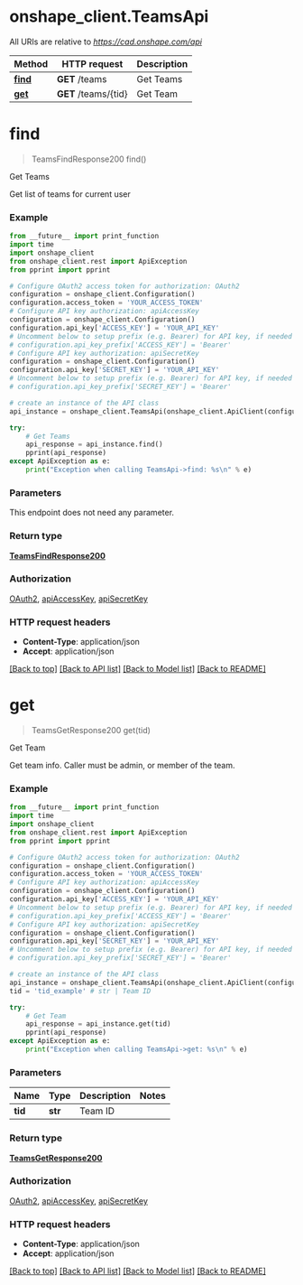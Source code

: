 # onshape_client.TeamsApi

All URIs are relative to *https://cad.onshape.com/api*

Method | HTTP request | Description
------------- | ------------- | -------------
[**find**](TeamsApi.md#find) | **GET** /teams | Get Teams
[**get**](TeamsApi.md#get) | **GET** /teams/{tid} | Get Team


# **find**
> TeamsFindResponse200 find()

Get Teams

Get list of teams for current user

### Example
```python
from __future__ import print_function
import time
import onshape_client
from onshape_client.rest import ApiException
from pprint import pprint

# Configure OAuth2 access token for authorization: OAuth2
configuration = onshape_client.Configuration()
configuration.access_token = 'YOUR_ACCESS_TOKEN'
# Configure API key authorization: apiAccessKey
configuration = onshape_client.Configuration()
configuration.api_key['ACCESS_KEY'] = 'YOUR_API_KEY'
# Uncomment below to setup prefix (e.g. Bearer) for API key, if needed
# configuration.api_key_prefix['ACCESS_KEY'] = 'Bearer'
# Configure API key authorization: apiSecretKey
configuration = onshape_client.Configuration()
configuration.api_key['SECRET_KEY'] = 'YOUR_API_KEY'
# Uncomment below to setup prefix (e.g. Bearer) for API key, if needed
# configuration.api_key_prefix['SECRET_KEY'] = 'Bearer'

# create an instance of the API class
api_instance = onshape_client.TeamsApi(onshape_client.ApiClient(configuration))

try:
    # Get Teams
    api_response = api_instance.find()
    pprint(api_response)
except ApiException as e:
    print("Exception when calling TeamsApi->find: %s\n" % e)
```

### Parameters
This endpoint does not need any parameter.

### Return type

[**TeamsFindResponse200**](TeamsFindResponse200.md)

### Authorization

[OAuth2](../README.md#OAuth2), [apiAccessKey](../README.md#apiAccessKey), [apiSecretKey](../README.md#apiSecretKey)

### HTTP request headers

 - **Content-Type**: application/json
 - **Accept**: application/json

[[Back to top]](#) [[Back to API list]](../README.md#documentation-for-api-endpoints) [[Back to Model list]](../README.md#documentation-for-models) [[Back to README]](../README.md)

# **get**
> TeamsGetResponse200 get(tid)

Get Team

Get team info. Caller must be admin, or member of the team.

### Example
```python
from __future__ import print_function
import time
import onshape_client
from onshape_client.rest import ApiException
from pprint import pprint

# Configure OAuth2 access token for authorization: OAuth2
configuration = onshape_client.Configuration()
configuration.access_token = 'YOUR_ACCESS_TOKEN'
# Configure API key authorization: apiAccessKey
configuration = onshape_client.Configuration()
configuration.api_key['ACCESS_KEY'] = 'YOUR_API_KEY'
# Uncomment below to setup prefix (e.g. Bearer) for API key, if needed
# configuration.api_key_prefix['ACCESS_KEY'] = 'Bearer'
# Configure API key authorization: apiSecretKey
configuration = onshape_client.Configuration()
configuration.api_key['SECRET_KEY'] = 'YOUR_API_KEY'
# Uncomment below to setup prefix (e.g. Bearer) for API key, if needed
# configuration.api_key_prefix['SECRET_KEY'] = 'Bearer'

# create an instance of the API class
api_instance = onshape_client.TeamsApi(onshape_client.ApiClient(configuration))
tid = 'tid_example' # str | Team ID

try:
    # Get Team
    api_response = api_instance.get(tid)
    pprint(api_response)
except ApiException as e:
    print("Exception when calling TeamsApi->get: %s\n" % e)
```

### Parameters

Name | Type | Description  | Notes
------------- | ------------- | ------------- | -------------
 **tid** | **str**| Team ID | 

### Return type

[**TeamsGetResponse200**](TeamsGetResponse200.md)

### Authorization

[OAuth2](../README.md#OAuth2), [apiAccessKey](../README.md#apiAccessKey), [apiSecretKey](../README.md#apiSecretKey)

### HTTP request headers

 - **Content-Type**: application/json
 - **Accept**: application/json

[[Back to top]](#) [[Back to API list]](../README.md#documentation-for-api-endpoints) [[Back to Model list]](../README.md#documentation-for-models) [[Back to README]](../README.md)

